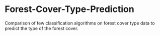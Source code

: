 # Forest-Cover-Type-Prediction
Comparison of few classification algorithms on forest cover type data to predict the type of the forest cover.
